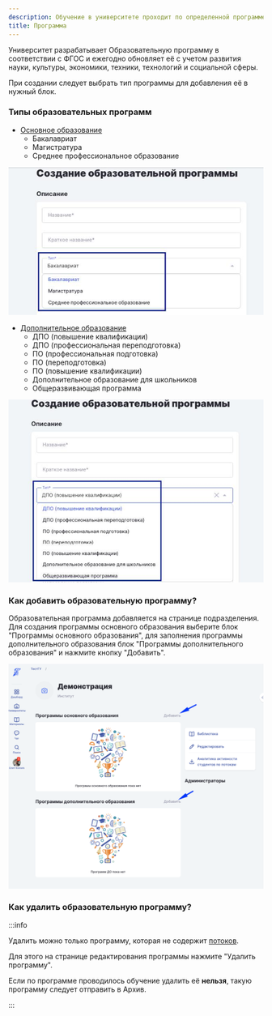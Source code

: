 ```yaml
---
description: Обучение в университете проходит по определенной программе
title: Программа
---
```


Университет разрабатывает Образовательную программу в соответствии с ФГОС и ежегодно обновляет её с учетом развития науки, культуры, экономики, техники, технологий и социальной сферы.

При создании следует выбрать тип программы для добавления её в нужный блок.

### Типы образовательных программ

-  [Основное образование](./programma-osnovnogo-obrazovaniya/_index)
   -  Бакалавриат
   -  Магистратура
   -  Среднее профессиональное образование

![](<../../.gitbook/assets/photo_2025-02-20 13.37.36.jpeg>)

-  [Дополнительное образование](./programma-osnovnogo-obrazovaniya/programma-dopolnitelnogo-obrazovaniya/_index)
   -  ДПО (повышение квалификации)
   -  ДПО (профессиональная переподготовка)
   -  ПО (профессиональная подготовка)
   -  ПО (переподготовка)
   -  ПО (повышение квалификации)
   -  Дополнительное образование для школьников
   -  Общеразвивающая программа

![](<../../.gitbook/assets/photo_2025-02-20 13.38.23.jpeg>)

### Как добавить образовательную программу?

Образовательная программа добавляется на странице подразделения. Для создания программы основного образования выберите блок "Программы основного образования", для заполнения программы дополнительного образования  блок "Программы дополнительного образования" и нажмите кнопку "Добавить".

![](<../../.gitbook/assets/image (20) (1) (1).png>)

### Как удалить образовательную программу?

:::info 

Удалить можно только программу, которая не содержит [потоков](./../potok).

Для этого на странице редактирования программы нажмите "Удалить программу".

Если по программе проводилось обучение удалить её **нельзя**, такую программу следует отправить в Архив.

:::